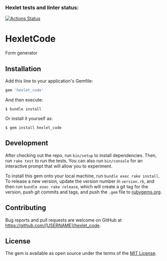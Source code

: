 ### Hexlet tests and linter status:
[![Actions Status](https://github.com/SaenkoJr/rails-project-lvl1/workflows/hexlet-check/badge.svg)](https://github.com/SaenkoJr/rails-project-lvl1/actions)

# HexletCode

Form generator

## Installation

Add this line to your application's Gemfile:

```ruby
gem 'hexlet_code'
```

And then execute:

    $ bundle install

Or install it yourself as:

    $ gem install hexlet_code

## Development

After checking out the repo, run `bin/setup` to install dependencies. Then, run `rake test` to run the tests. You can also run `bin/console` for an interactive prompt that will allow you to experiment.

To install this gem onto your local machine, run `bundle exec rake install`. To release a new version, update the version number in `version.rb`, and then run `bundle exec rake release`, which will create a git tag for the version, push git commits and tags, and push the `.gem` file to [rubygems.org](https://rubygems.org).

## Contributing

Bug reports and pull requests are welcome on GitHub at https://github.com/[USERNAME]/hexlet_code.


## License

The gem is available as open source under the terms of the [MIT License](https://opensource.org/licenses/MIT).
